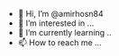 - 👋 Hi, I’m @amirhosn84
- 👀 I’m interested in ...
- 🌱 I’m currently learning ..
- 📫 How to reach me ...

<!---
amirhosn84/amirhosn84 is a ✨ special ✨ repository because its `README.md` (this file) appears on your GitHub profile.
You can click the Preview link to take a look at your changes.
--->
